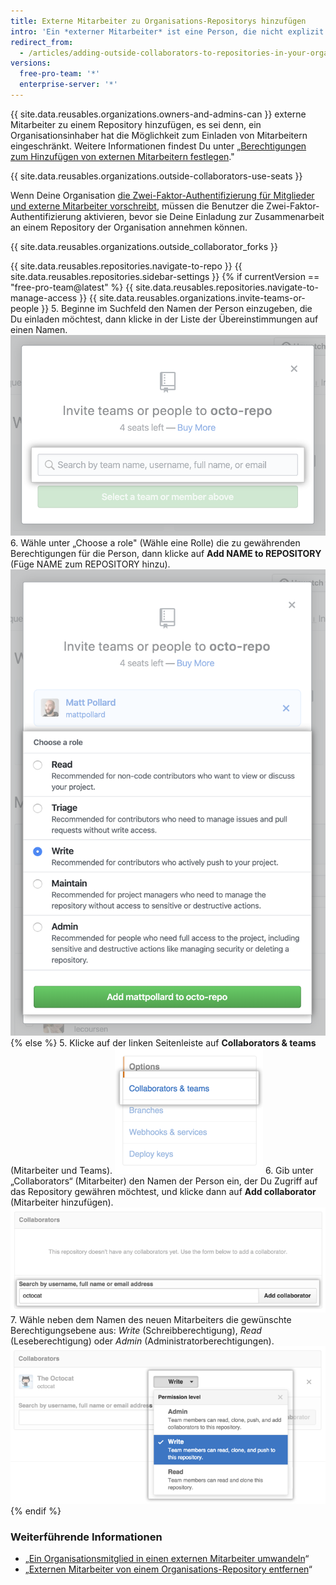 ```yaml
---
title: Externe Mitarbeiter zu Organisations-Repositorys hinzufügen
intro: 'Ein *externer Mitarbeiter* ist eine Person, die nicht explizit Mitglied Deiner Organisation ist, aber Lese-, Schreib- oder Administratorberechtigungen für mindestens ein Repository in Deiner Organisation besitzt.'
redirect_from:
  - /articles/adding-outside-collaborators-to-repositories-in-your-organization
versions:
  free-pro-team: '*'
  enterprise-server: '*'
---
```


{{ site.data.reusables.organizations.owners-and-admins-can }} externe Mitarbeiter zu einem Repository hinzufügen, es sei denn, ein Organisationsinhaber hat die Möglichkeit zum Einladen von Mitarbeitern eingeschränkt. Weitere Informationen findest Du unter „[Berechtigungen zum Hinzufügen von externen Mitarbeitern festlegen](/articles/setting-permissions-for-adding-outside-collaborators)."

{{ site.data.reusables.organizations.outside-collaborators-use-seats }}

Wenn Deine Organisation [die Zwei-Faktor-Authentifizierung für Mitglieder und externe Mitarbeiter vorschreibt](/articles/requiring-two-factor-authentication-in-your-organization), müssen die Benutzer die Zwei-Faktor-Authentifizierung aktivieren, bevor sie Deine Einladung zur Zusammenarbeit an einem Repository der Organisation annehmen können.

{{ site.data.reusables.organizations.outside_collaborator_forks }}

{{ site.data.reusables.repositories.navigate-to-repo }}
{{ site.data.reusables.repositories.sidebar-settings }}
{% if currentVersion == "free-pro-team@latest" %}
{{ site.data.reusables.repositories.navigate-to-manage-access }}
{{ site.data.reusables.organizations.invite-teams-or-people }}
5. Beginne im Suchfeld den Namen der Person einzugeben, die Du einladen möchtest, dann klicke in der Liste der Übereinstimmungen auf einen Namen. ![Suchfeld für die Eingabe des Namens der Person, die Du zu einem Repository einladen willst](/assets/images/help/repository/manage-access-invite-search-field.png)
6. Wähle unter „Choose a role" (Wähle eine Rolle) die zu gewährenden Berechtigungen für die Person, dann klicke auf **Add NAME to REPOSITORY** (Füge NAME zum REPOSITORY hinzu). ![Berechtigungen für die Person auswählen](/assets/images/help/repository/manage-access-invite-choose-role-add.png)
{% else %}
5. Klicke auf der linken Seitenleiste auf **Collaborators & teams** (Mitarbeiter und Teams). ![Seitenleiste der Repository-Einstellungen, wobei „Collaborators & Teams“ (Mitarbeiter & Teams) hervorgehoben ist](/assets/images/help/repository/org-repo-settings-collaborators-and-teams.png)
6. Gib unter „Collaborators“ (Mitarbeiter) den Namen der Person ein, der Du Zugriff auf das Repository gewähren möchtest, und klicke dann auf **Add collaborator** (Mitarbeiter hinzufügen). ![Der Bereich „Collaborators“ (Mitarbeiter) mit Octocat-Benutzernamen im Suchfeld](/assets/images/help/repository/org-repo-collaborators-find-name.png)
7. Wähle neben dem Namen des neuen Mitarbeiters die gewünschte Berechtigungsebene aus: *Write* (Schreibberechtigung), *Read* (Leseberechtigung) oder *Admin* (Administratorberechtigungen). ![Die Repository-Berechtigungsauswahl](/assets/images/help/repository/org-repo-collaborators-choose-permissions.png)
{% endif %}

### Weiterführende Informationen

- „[Ein Organisationsmitglied in einen externen Mitarbeiter umwandeln](/articles/converting-an-organization-member-to-an-outside-collaborator)“
- „[Externen Mitarbeiter von einem Organisations-Repository entfernen](/articles/removing-an-outside-collaborator-from-an-organization-repository)“
